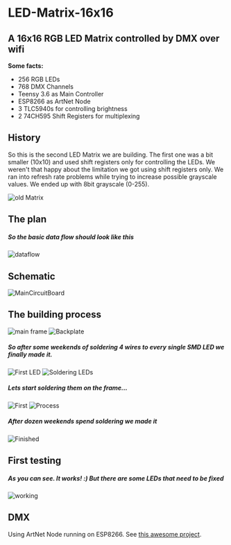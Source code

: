# LED-Matrix-16x16
## A 16x16 RGB LED Matrix controlled by DMX over wifi

__Some facts:__
- 256 RGB LEDs
- 768 DMX Channels
- Teensy 3.6 as Main Controller
- ESP8266 as ArtNet Node
- 3 TLC5940s for controlling brightness
- 2 74CH595 Shift Registers for multiplexing

## History
So this is the second LED Matrix we are building. The first one was a bit smaller (10x10) and used shift registers only for controlling the LEDs. We weren't that happy about the limitation we got using shift registers only. We ran into refresh rate problems while trying to increase possible grayscale values. We ended up with 8bit grayscale (0-255).

![old Matrix](docs/images/oldMatrix.png?raw=true "The old 10x10 Matrix")

## The plan
##### So the basic data flow should look like this
![dataflow](docs/images/function.png?raw=true "function - Data flow")

## Schematic
![MainCircuitBoard](Schematics/Hauptplatine.png?raw=true "Circuit Board")

## The building process

![main frame](docs/images/frame.png?raw=true "The main frame")
![Backplate](docs/images/Back.png?raw=true "The main backplate")

##### So after some weekends of soldering 4 wires to every single SMD LED we finally made it.

![First LED](docs/images/firstled.png?raw=true "The first finished LED")
![Soldering LEDs](docs/images/working.png?raw=true "The process of soldering all wires to 256 LEDs")

##### Lets start soldering them on the frame...

![First](docs/images/firstmountedled.png?raw=true "The first LED is mounted")
![Process](docs/images/process.png?raw=true "We're making progress")

##### After dozen weekends spend soldering we made it

![Finished](docs/images/finished.png?raw=true "Finally we made it")

## First testing
##### As you can see. It works! :) But there are some LEDs that need to be fixed

![working](docs/images/working.gif?raw=true "It works")

## DMX
Using ArtNet Node running on ESP8266. See [this awesome project](https://github.com/mtongnz/ESP8266_ArtNetNode_v2).

